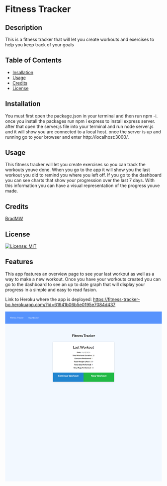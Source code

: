 # Fitness Tracker

 ## Description
  This is a fitness tracker that will let you create workouts and exercises to help you keep track of your goals

 ## Table of Contents
  - [Insallation](#installation)
  - [Usage](#usage)
  - [Credits](#credits)
  - [License](#license)

 ## Installation
  You must first open the package.json in your terminal and then run npm -i. once you install the packages run npm i express to install express server. after that open the server.js file into your terminal and run node server.js and it will show you are connected to a local host. once the server is up and running go to your browser and enter http://localhost:3000/. 

 ## Usage
  This fitness tracker will let you create exercises so you can track the workouts youve done. When you go to the app it will show you the last workout you did to remind you where you left off. If you go to the dashboard you can see charts that show your progression over the last 7 days. With this information you can have a visual representation of the progress youve made.

 ## Credits
  [BradMW](https://github.com/BradMW)

 ## License
  [![License: MIT](https://img.shields.io/badge/License-MIT-yellow.svg)](https://opensource.org/licenses/MIT)

 ## Features
  This app features an overview page to see your last workout as well as a way to make a new workout. Once you have your workouts created you can go to the dashboard to see an up to date graph that will display your progress in a simple and easy to read fasion.

  Link to Heroku where the app is deployed: https://fitness-tracker-bo.herokuapp.com/?id=61941b06b5e0195e7084d437


![Homework-19 Fitness Tracker Page](working-tracker.png)
